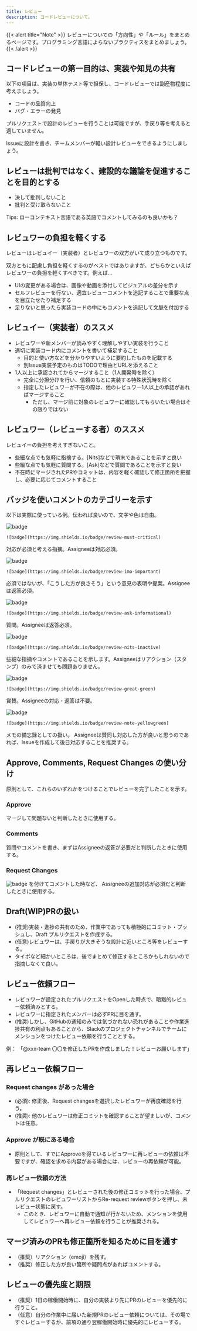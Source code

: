 ```yaml
---
title: レビュー
description: コードレビューについて。
---
```


{{< alert title="Note" >}}
レビューについての「方向性」や「ルール」をまとめるページです。プログラミング言語によらないプラクティスをまとめましょう。
{{< /alert >}}

## コードレビューの第一目的は、実装や知見の共有

以下の項目は、実装の単体テスト等で担保し、コードレビューでは副産物程度に考えましょう。

- コードの品質向上
- バグ・エラーの発見

プルリクエストで設計のレビューを行うことは可能ですが、手戻り等を考えると適していません。

Issueに設計を書き、チームメンバーが軽い設計レビューをできるようにしましょう。

## レビューは批判ではなく、建設的な議論を促進することを目的とする

- 決して批判しないこと
- 批判と受け取らないこと

Tips: ローコンテキスト言語である英語でコメントしてみるのも良いかも？

## レビュワーの負担を軽くする

レビューはレビュイー（実装者）とレビュワーの双方がいて成り立つものです。

双方ともに配慮し負担を軽くするのがベストではありますが、どちらかといえばレビュワーの負担を軽くすべきです。例えば…

- UIの変更がある場合は、画像や動画を添付してビジュアルの差分を示す
- セルフレビューを行ない、適宜レビューコメントを追記することで重要な点を目立たせたり補足する
- 足りないと思ったら実装コードの中にもコメントを追記して文脈を付加する

## レビュイー（実装者）のススメ

- レビュワーや新メンバーが読みやすく理解しやすい実装を行うこと
- 適切に実装コード内にコメントを書いて補足すること
    - 目的と使い方などを分かりやすいように要約したものを記載する
    - 別Issue実装予定のものはTODOで理由とURLを添えること
- 1人以上に承認されてからマージすること（1人開発時を除く）
    - 完全に分担分けを行い、信頼のもとに実装する特殊状況時を除く
    - 指定したレビュワーが不在の際は、他のレビュワー1人以上の承認があればマージすること
      - ただし、マージ前に対象のレビュワーに確認してもらいたい場合はその限りではない

## レビュワー（レビューする者）のススメ

レビュイーの負担を考えすぎないこと。

- 些細な点でも気軽に指摘する。[Nits]などで瑣末であることを示すと良い
- 些細な点でも気軽に質問する。[Ask]などで質問であることを示すと良い
- 不在時にマージされたPRやコミットは、内容を軽く確認して修正箇所を把握し、必要に応じてコメントすること

## バッジを使いコメントのカテゴリーを示す

以下は実際に使っている例。伝われば良いので、文字や色は自由。

![badge](https://img.shields.io/badge/review-must-critical)
```
![badge](https://img.shields.io/badge/review-must-critical)
```
対応が必須と考える指摘。Assigneeは対応必須。

![badge](https://img.shields.io/badge/review-imo-important)
```
![badge](https://img.shields.io/badge/review-imo-important)
```
必須ではないが、「こうした方が良さそう」という意見の表明や提案。Assigneeは返答必須。

![badge](https://img.shields.io/badge/review-ask-informational)
```
![badge](https://img.shields.io/badge/review-ask-informational)
```
質問。Assigneeは返答必須。

![badge](https://img.shields.io/badge/review-nits-inactive)
```
![badge](https://img.shields.io/badge/review-nits-inactive)
```
些細な指摘やコメントであることを示します。Assigneeはリアクション（スタンプ）のみで済ませても問題ありません。

![badge](https://img.shields.io/badge/review-great-green)
```
![badge](https://img.shields.io/badge/review-great-green)
```
賞賛。Assigneeの対応・返答は不要。

![badge](https://img.shields.io/badge/review-note-yellowgreen)
```
![badge](https://img.shields.io/badge/review-note-yellowgreen)
```
メモの備忘録としての扱い。
Assigneeは賛同し対応した方が良いと思うのであれば、Issueを作成して後日対応することを推奨する。

## Approve, Comments, Request Changes の使い分け

原則として、これらのいずれかをつけることでレビューを完了したことを示す。

### Approve
マージして問題ないと判断したときに使用する。

### Comments
質問やコメントを書き、まずはAssigneeの返答が必要だと判断したときに使用する。

### Request Changes
![badge](https://img.shields.io/badge/review-must-critical) を付けてコメントした時など、
Assigneeの追加対応が必須だと判断したときに使用する。

## Draft(WIP)PRの扱い

- (推奨)実装・進捗の共有のため、作業中であっても積極的にコミット・プッシュし、Draft プルリクエストを作成する。
- (任意)レビュワーは、手戻りが大きそうな設計に近いところ等をレビューする。
- タイポなど細かいところは、後でまとめて修正するところかもしれないので指摘しなくて良い。

## レビュー依頼フロー

- レビュワーが設定されたプルリクエストをOpenした時点で、暗黙的レビュー依頼済みとする。
- レビュワーに指定されたメンバーは必ずPRに目を通す。
- (推奨)しかし、GitHubの通知のみでは気づかれない恐れがあることや作業進捗共有の利点もあることから、Slackのプロジェクトチャンネルでチームにメンションをつけたレビュー依頼を行うこととする。

例： 「@xxx-team 〇〇を修正したPRを作成しました！レビューお願いします」

## 再レビュー依頼フロー

### Request changes があった場合
- (必須): 修正後、Request changesを選択したレビュワーが再度確認を行う。
- (推奨): 他のレビュワーは修正コミットを確認することが望ましいが、コメントは任意。

### Approve が既にある場合
- 原則として、すでにApproveを得ているレビュワーに再レビューの依頼は不要ですが、確認を求める内容がある場合には、レビューの再依頼が可能。

### 再レビュー依頼の方法
- 「Request changes」とレビューされた後の修正コミットを行った場合、プルリクエストのレビュワーリストからRe-request reviewボタンを押し、未レビュー状態に戻す。
  - このとき、レビュワーに自動で通知が行かないため、メンションを使用してレビュワーへ再レビュー依頼を行うことが推奨される。

## マージ済みのPRも修正箇所を知るために目を通す

- （推奨）リアクション（emoji）を残す。
- （推奨）修正した方が良い箇所や疑問点があればコメントする。

## レビューの優先度と期限

- （推奨）1日の稼働開始時に、自分の実装より先にPRのレビューを優先的に行うこと。
- （任意）自分の作業中に届いた新規PRのレビュー依頼については、その場ですぐレビューするか、前項の通り翌稼働開始時に優先的にレビューする。
